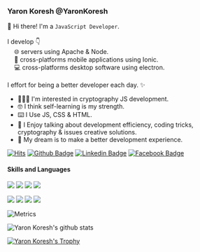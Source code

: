### Yaron Koresh @YaronKoresh

<p>
  👋 Hi there! I'm a <code>JavaScript Developer</code>.<br/>
  <br/>
  I develop 👇<br/>
  &nbsp;&nbsp;&nbsp;&nbsp;🌐 servers using Apache & Node.<br/>
  &nbsp;&nbsp;&nbsp;&nbsp;📱 cross-platforms mobile applications using Ionic.<br/>
  &nbsp;&nbsp;&nbsp;&nbsp;💻 cross-platforms desktop software using electron.<br/>
  <br/>
  I effort for being a better developer each day. ✨
</p>

- 👨🏻‍💻 I'm interested in cryptography JS development.
- 🤓 I think self-learning is my strength.
- ⌨️ I Use JS, CSS & HTML.
- 🙌 I Enjoy talking about development efficiency, coding tricks, cryptography & issues creative solutions.
- 🌈 My dream is to make a better development experience.

[![Hits](https://hits.seeyoufarm.com/api/count/incr/badge.svg?url=https%3A%2F%2Fgithub.com%2FYaronKoresh&count_bg=%23A0A0A0&title_bg=%23555555&icon=github.svg&icon_color=%23FFFFFF&title=hits&edge_flat=true)](https://hits.seeyoufarm.com)
[![Github Badge](http://img.shields.io/badge/-Github-000000?style=flat-square&logo=github&link=https://github.com/YaronKoresh)](https://github.com/YaronKoresh)
[![Linkedin Badge](https://img.shields.io/badge/-LinkedIn-blue?style=flat-square&logo=Linkedin&logoColor=white&link=https://www.linkedin.com/in/yaron-koresh)](https://www.linkedin.com/in/yaron-koresh)
[![Facebook Badge](https://img.shields.io/badge/Facebook-1877f2?style=flat-square&logo=facebook&logoColor=white&link=https://www.facebook.com/people/ירון-כורש/100071801628056)](https://www.facebook.com/people/ירון-כורש/100071801628056)

#### Skills and Languages

<p>
  <img src="https://img.shields.io/badge/Android-3DDC84?style=plastic&logo=Android&logoColor=white"/>
  <img src="https://img.shields.io/badge/IPhone-000000?style=plastic&logo=iOS&logoColor=white"/>
  <img src="https://img.shields.io/badge/Apache-F05032?style=plastic&logo=Apache&logoColor=white"/>
  <img src="https://img.shields.io/badge/React-61DAFB?style=plastic&logo=React&logoColor=white"/>
</p>
<p>
  <img src="https://img.shields.io/badge/SQLite-2496ED?style=plastic&logo=SQLite&logoColor=white"/>
  <img src="https://img.shields.io/badge/Electron-FFFFFF?style=plastic&logo=Electron&logoColor=white"/>
  <img src="https://img.shields.io/badge/Ionic-FF0030?style=plastic&logo=Ionic&logoColor=white"/>
  <img src="https://img.shields.io/badge/Expo-FF0030?style=plastic&logo=Expo&logoColor=white"/>
</p>
  
![Metrics](https://metrics.lecoq.io/YaronKoresh?template=classic&base.repositories=0&languages=1&languages.ignored=c%2Cc%2B%2B%2Cjava&config.timezone=Asia%2FSeoul&config.animated=true)

![Yaron Koresh's github stats](https://github-readme-stats.vercel.app/api?username=YaronKoresh&theme=default&show_icons=true&row=2&column=3)

[![Yaron Koresh's Trophy](https://github-profile-trophy.vercel.app/?username=YaronKoresh&row=1&margin-w=15&theme=chalk&rank=B,A,AA,AAA,S,SS,SSS)](https://github.com/ryo-ma/github-profile-trophy)
